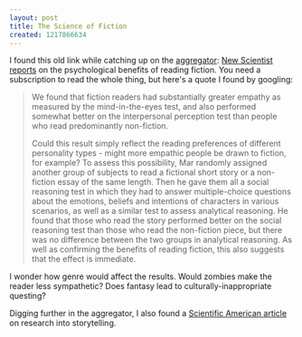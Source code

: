 ```yaml
---
layout: post
title: The Science of Fiction
created: 1217866634
---
```

I found this old link while catching up on the [aggregator](/aggregator):  [New Scientist reports](http://www.newscientist.com/channel/opinion/mg19826621.700-the-science-of-fiction.html) on the psychological benefits of reading fiction.  You need a subscription to read the whole thing, but here's a quote I found by googling:

> We found that fiction readers had substantially greater empathy as measured by the mind-in-the-eyes test, and also performed somewhat better on the interpersonal perception test than people who read predominantly non-fiction.<!--break-->
>
> Could this result simply reflect the reading preferences of different personality types - might more empathic people be drawn to fiction, for example? To assess this possibility, Mar randomly assigned another group of subjects to read a fictional short story or a non-fiction essay of the same length. Then he gave them all a social reasoning test in which they had to answer multiple-choice questions about the emotions, beliefs and intentions of characters in various scenarios, as well as a similar test to assess analytical reasoning. He found that those who read the story performed better on the social reasoning test than those who read the non-fiction piece, but there was no difference between the two groups in analytical reasoning. As well as confirming the benefits of reading fiction, this also suggests that the effect is immediate.

I wonder how genre would affect the results.  Would zombies make the reader less sympathetic?  Does fantasy lead to culturally-inappropriate questing?

Digging further in the aggregator, I also found a [Scientific American article](http://www.sciam.com/article.cfm?id=the-secrets-of-storytelling) on research into storytelling.
